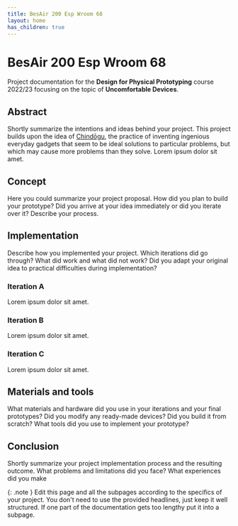 ```yaml
---
title: BesAir 200 Esp Wroom 68
layout: home
has_children: true
---
```


# BesAir 200 Esp Wroom 68

Project documentation for the **Design for Physical Prototyping** course 2022/23 focusing on the topic of **Uncomfortable Devices**.

## Abstract

Shortly summarize the intentions and ideas behind your project. 
This project builds upon the idea of [Chindōgu](https://en.wikipedia.org/wiki/Chind%C5%8Dgu), the practice of inventing ingenious everyday gadgets that seem to be ideal solutions to particular problems, but which may cause more problems than they solve. Lorem ipsum dolor sit amet.

## Concept

Here you could summarize your project proposal. How did you plan to build your prototype? Did you arrive at your idea immediately or did you iterate over it? Describe your process. 

## Implementation

Describe how you implemented your project. Which iterations did go through? What did work and what did not work? Did you adapt your original idea to practical difficulties during implementation?

### Iteration A

Lorem ipsum dolor sit amet.

### Iteration B

Lorem ipsum dolor sit amet.

### Iteration C

Lorem ipsum dolor sit amet.

## Materials and tools

What materials and hardware did you use in your iterations and your final prototypes? Did you modify any ready-made devices? Did you build it from scratch? What tools did you use to implement your prototype?

## Conclusion

Shortly summarize your project implementation process and the resulting outcome.
What problems and limitations did you face? What experiences did you make 


{: .note }
Edit this page and all the subpages according to the specifics of your project. You don't need to use the provided headlines, just keep it well structured. If one part of the documentation gets too lengthy put it into a subpage.

